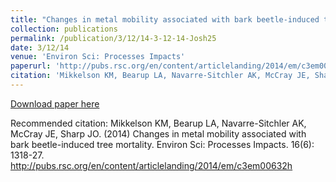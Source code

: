 ```yaml
---
title: "Changes in metal mobility associated with bark beetle-induced tree mortality"
collection: publications
permalink: /publication/3/12/14-3-12-14-Josh25
date: 3/12/14
venue: 'Environ Sci: Processes Impacts'
paperurl: 'http://pubs.rsc.org/en/content/articlelanding/2014/em/c3em00632h  '
citation: 'Mikkelson KM, Bearup LA, Navarre-Sitchler AK, McCray JE, Sharp JO. (2014) Changes in metal mobility associated with bark beetle-induced tree mortality.  Environ Sci: Processes Impacts. 16(6): 1318-27. http://pubs.rsc.org/en/content/articlelanding/2014/em/c3em00632h  '
---
```


<a href='http://pubs.rsc.org/en/content/articlelanding/2014/em/c3em00632h  '>Download paper here</a>

Recommended citation: Mikkelson KM, Bearup LA, Navarre-Sitchler AK, McCray JE, Sharp JO. (2014) Changes in metal mobility associated with bark beetle-induced tree mortality.  Environ Sci: Processes Impacts. 16(6): 1318-27. http://pubs.rsc.org/en/content/articlelanding/2014/em/c3em00632h  